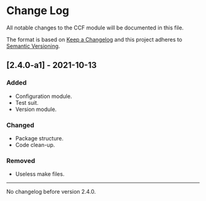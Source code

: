 # Change Log
All notable changes to the CCF module will be documented in this file.

The format is based on [Keep a Changelog](http://keepachangelog.com)
and this project adheres to [Semantic Versioning](http://semver.org).

## [2.4.0-a1] - 2021-10-13
### Added
- Configuration module.
- Test suit.
- Version module.

### Changed
- Package structure.
- Code clean-up.

### Removed
- Useless make files.

---
No changelog before version 2.4.0.
